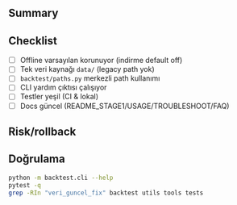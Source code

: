 ## Summary

<!-- Kısa, öz değişiklik açıklaması -->

## Checklist
- [ ] Offline varsayılan korunuyor (indirme default off)
- [ ] Tek veri kaynağı `data/` (legacy path yok)
- [ ] `backtest/paths.py` merkezli path kullanımı
- [ ] CLI yardım çıktısı çalışıyor
- [ ] Testler yeşil (CI & lokal)
- [ ] Docs güncel (README_STAGE1/USAGE/TROUBLESHOOT/FAQ)

## Risk/rollback
<!-- Riskler ve geri alma planı -->

## Doğrulama
```bash
python -m backtest.cli --help
pytest -q
grep -RIn "veri_guncel_fix" backtest utils tools tests
```
